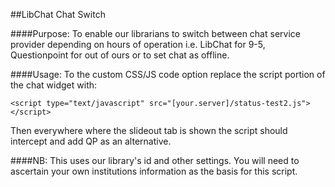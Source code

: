 ##LibChat Chat Switch

####Purpose:
To enable our librarians to switch between chat service provider depending on hours of operation i.e. LibChat for 9-5, Questionpoint for out of ours or to set chat as offline.

####Usage:
To the custom CSS/JS code option replace the script portion of the chat widget with:

`<script type="text/javascript" src="[your.server]/status-test2.js"></script>`

Then everywhere where the slideout tab is shown the script should intercept and add QP as an alternative.


####NB:
This uses our library's id and other settings. You will need to ascertain your own institutions information as the basis for this script.



